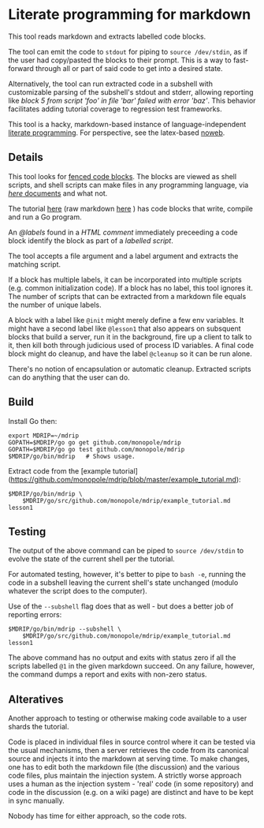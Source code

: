 # Literate programming for markdown

This tool reads markdown and extracts labelled code blocks.

The tool can emit the code to `stdout` for piping to `source
/dev/stdin`, as if the user had copy/pasted the blocks to their
prompt.  This is a way to fast-forward through all or part of
said code to get into a desired state.

Alternatively, the tool can run extracted code in a subshell with
customizable parsing of the subshell's stdout and stderr, allowing
reporting like _block 5 from script 'foo' in file 'bar' failed
with error 'baz'_.  This behavior facilitates adding tutorial
coverage to regression test frameworks.

This tool is a hacky, markdown-based instance of language-independent
[literate
programming](http://en.wikipedia.org/wiki/Literate_programming).  For
perspective, see the latex-based
[noweb](http://en.wikipedia.org/wiki/Noweb).


## Details

This tool looks for [fenced code
blocks](https://help.github.com/articles/github-flavored-markdown/#fenced-code-blocks).
The blocks are viewed as shell scripts, and shell scripts can make
files in any programming language, via [_here_
documents](http://tldp.org/LDP/abs/html/here-docs.html) and what not.

The tutorial
[here](https://github.com/monopole/mdrip/blob/master/example_tutorial.md)
(raw markdown
[here](https://raw.githubusercontent.com/monopole/mdrip/master/example_tutorial.md)
) has code blocks that write, compile and run a Go program.

An _@labels_ found in a _HTML comment_ immediately preceeding a code
block identify the block as part of a _labelled script_.  

The tool accepts a file argument and a label argument and extracts the
matching script.

If a block has multiple labels, it can be incorporated into multiple
scripts (e.g. common initialization code).  If a block has no label,
this tool ignores it.  The number of scripts that can be extracted
from a markdown file equals the number of unique labels.

A block with a label like `@init` might merely define a few env
variables.  It might have a second label like `@lesson1` that also
appears on subsquent blocks that build a server, run it in the
background, fire up a client to talk to it, then kill both through
judicious used of process ID variables.  A final code block might
do cleanup, and have the label `@cleanup` so it can be run alone.

There's no notion of encapsulation or automatic cleanup.  Extracted 
scripts can do anything that the user can do.


## Build

Install Go then:

```
export MDRIP=~/mdrip
GOPATH=$MDRIP/go go get github.com/monopole/mdrip
GOPATH=$MDRIP/go go test github.com/monopole/mdrip
$MDRIP/go/bin/mdrip   # Shows usage.
```

Extract code from the [example tutorial]
(https://github.com/monopole/mdrip/blob/master/example_tutorial.md):

```
$MDRIP/go/bin/mdrip \
    $MDRIP/go/src/github.com/monopole/mdrip/example_tutorial.md lesson1
```

## Testing

The output of the above command can be piped to `source /dev/stdin` to
evolve the state of the current shell per the tutorial.

For automated testing, however, it's better to pipe to `bash -e`,
running the code in a subshell leaving the current shell's state
unchanged (modulo whatever the script does to the computer).

Use of the `--subshell` flag does that as well - but does a better job
of reporting errors:

```
$MDRIP/go/bin/mdrip --subshell \
    $MDRIP/go/src/github.com/monopole/mdrip/example_tutorial.md lesson1
```

The above command has no output and exits with status zero if all the
scripts labelled `@1` in the given markdown succeed.  On any failure,
however, the command dumps a report and exits with non-zero status.

## Alteratives

Another approach to testing or otherwise making code available to a user
shards the tutorial.

Code is placed in individual files in source control where it can be
tested via the usual mechanisms, then a server retrieves the code from
its canonical source and injects it into the markdown at serving time.
To make changes, one has to edit both the markdown file (the
discussion) and the various code files, plus maintain the injection
system.  A strictly worse approach uses a human as the injection
system - 'real' code (in some repository) and code in the discussion
(e.g.  on a wiki page) are distinct and have to be kept in sync
manually.

Nobody has time for either approach, so the code rots.
